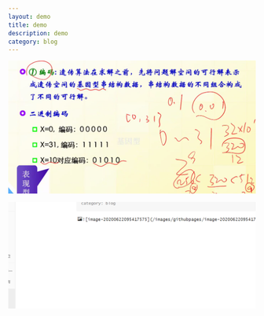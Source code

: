 ```yaml
---
layout: demo
title: demo
description: demo
category: blog
---
```


![image-20200622095417575](/images/githubpages/image-20200622095417575.png)

![image-20200622101125192](\images\githubpages\image-20200622101125192.png)